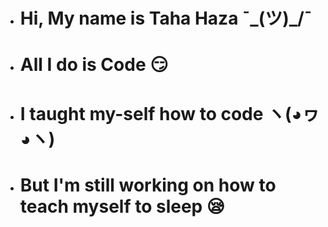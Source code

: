 - # Hi, My name is Taha Haza ¯\_(ツ)_/¯
- # All I do is Code 😏
- # I taught my-self how to code ヽ(◕ヮ◕ヽ)
- # But I'm still working on how to teach myself to sleep 😪 

<!---
TahaHaza00/TahaHaza00 is a ✨ special ✨ repository because its `README.md` (this file) appears on your GitHub profile.
You can click the Preview link to take a look at your changes.
--->
